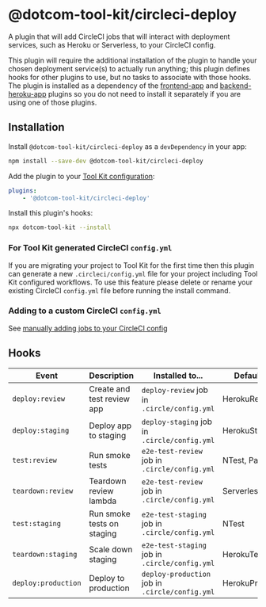 # @dotcom-tool-kit/circleci-deploy

A plugin that will add CircleCI jobs that will interact with deployment services, such as Heroku or Serverless, to your CircleCI config.

This plugin will require the additional installation of the plugin to handle your chosen deployment service(s) to actually run anything; this plugin defines hooks for other plugins to use, but no tasks to associate with those hooks. The plugin is installed as a dependency of the [frontend-app](https://github.com/Financial-Times/dotcom-tool-kit/tree/main/plugins/frontend-app) and [backend-heroku-app](https://github.com/Financial-Times/dotcom-tool-kit/tree/main/plugins/backend-heroku-app) plugins so you do not need to install it separately if you are using one of those plugins.

## Installation

Install `@dotcom-tool-kit/circleci-deploy` as a `devDependency` in your app:

```sh
npm install --save-dev @dotcom-tool-kit/circleci-deploy
```

Add the plugin to your [Tool Kit configuration](https://github.com/financial-times/dotcom-tool-kit/blob/main/readme.md#configuration):

```yaml
plugins:
	- '@dotcom-tool-kit/circleci-deploy'
```

Install this plugin's hooks:

```sh
npx dotcom-tool-kit --install
```

### For Tool Kit generated CircleCI `config.yml`

If you are migrating your project to Tool Kit for the first time then this plugin can generate a new `.circleci/config.yml` file for your project including Tool Kit configured workflows. To use this feature please delete or rename your existing CircleCI `config.yml` file before running the install command.

### Adding to a custom CircleCI `config.yml`

See [manually adding jobs to your CircleCI config](https://github.com/Financial-Times/dotcom-tool-kit/tree/main/orb#manually)

## Hooks

| Event | Description | Installed to...| Default Tasks
|-|-|-|-|
| `deploy:review` | Create and test review app | `deploy-review` job in `.circle/config.yml` | HerokuReview |
| `deploy:staging` | Deploy app to staging | `deploy-staging` job in `.circle/config.yml` | HerokuStaging |
| `test:review` | Run smoke tests | `e2e-test-review` job in `.circle/config.yml` | NTest, Pa11y |
| `teardown:review` | Teardown review lambda | `e2e-test-review` job in `.circle/config.yml` | ServerlessTeardown |
| `test:staging` | Run smoke tests on staging | `e2e-test-staging` job in `.circle/config.yml` | NTest |
| `teardown:staging` | Scale down staging | `e2e-test-staging` job in `.circle/config.yml` | HerokuTeardown |
| `deploy:production` | Deploy to production | `deploy-production` job in `.circle/config.yml` | HerokuProduction |
